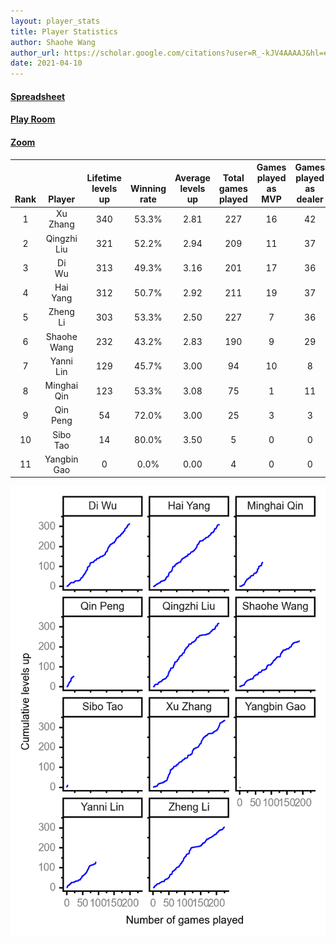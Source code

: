 ```yaml
---
layout: player_stats
title: Player Statistics
author: Shaohe Wang
author_url: https://scholar.google.com/citations?user=R_-kJV4AAAAJ&hl=en
date: 2021-04-10
---
```


#### [Spreadsheet](https://docs.google.com/spreadsheets/d/1So3PBr9gV3I0LzApZOgJlQew2QjM1wAiWhR50rAnHRg/edit#gid=2137801449)
#### [Play Room](https://playingcards.io/a3775q)
#### [Zoom](https://ucsf.zoom.us/j/91360570376?pwd=SmN6aFNPY3UzdEp3M0tmQ1ViUkdQUT09)

<div class="table-wrapper" markdown="block">

| <br><br><br>Rank | <br><br><br>Player | <br> Lifetime <br> levels <br> up | <br><br> Winning <br> rate | <br> Average <br> levels <br> up | <br> Total <br> games <br> played | Games <br> played <br> as <br> MVP | Games <br> played <br> as <br> dealer | N_games <br> short <br> staffed <br> as dealer | Winning <br> rate <br> as <br> dealer |
|:---:|:---:|:---:|:---:|:---:|:---:|:---:|:---:|:---:|:---:|
| 1 | Xu <br> Zhang | 340 | 53.3% | 2.81 | 227 | 16 | 42 | 1 | 52.4% |
| 2 | Qingzhi <br> Liu | 321 | 52.2% | 2.94 | 209 | 11 | 37 | 4 | 48.6% |
| 3 | Di <br> Wu | 313 | 49.3% | 3.16 | 201 | 17 | 36 | 0 | 38.9% |
| 4 | Hai <br> Yang | 312 | 50.7% | 2.92 | 211 | 19 | 37 | 1 | 51.4% |
| 5 | Zheng <br> Li | 303 | 53.3% | 2.50 | 227 | 7 | 36 | 1 | 58.3% |
| 6 | Shaohe <br> Wang | 232 | 43.2% | 2.83 | 190 | 9 | 29 | 2 | 44.8% |
| 7 | Yanni <br> Lin | 129 | 45.7% | 3.00 | 94 | 10 | 8 | 2 | 37.5% |
| 8 | Minghai <br> Qin | 123 | 53.3% | 3.08 | 75 | 1 | 11 | 1 | 72.7% |
| 9 | Qin <br> Peng | 54 | 72.0% | 3.00 | 25 | 3 | 3 | 0 | 66.7% |
| 10 | Sibo <br> Tao | 14 | 80.0% | 3.50 | 5 | 0 | 0 | 0 | 0.0% |
| 11 | Yangbin <br> Gao | 0 | 0.0% | 0.00 | 4 | 0 | 0 | 0 | 0.0% |

</div>

<img src="/assets/images/player_history_plot.png" alt="Plot of player level history" />
